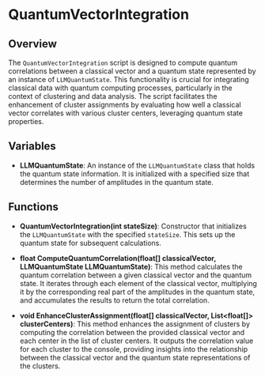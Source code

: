# QuantumVectorIntegration

## Overview
The `QuantumVectorIntegration` script is designed to compute quantum correlations between a classical vector and a quantum state represented by an instance of `LLMQuantumState`. This functionality is crucial for integrating classical data with quantum computing processes, particularly in the context of clustering and data analysis. The script facilitates the enhancement of cluster assignments by evaluating how well a classical vector correlates with various cluster centers, leveraging quantum state properties.

## Variables

- **LLMQuantumState**: An instance of the `LLMQuantumState` class that holds the quantum state information. It is initialized with a specified size that determines the number of amplitudes in the quantum state.

## Functions

- **QuantumVectorIntegration(int stateSize)**: Constructor that initializes the `LLMQuantumState` with the specified `stateSize`. This sets up the quantum state for subsequent calculations.

- **float ComputeQuantumCorrelation(float[] classicalVector, LLMQuantumState LLMQuantumState)**: This method calculates the quantum correlation between a given classical vector and the quantum state. It iterates through each element of the classical vector, multiplying it by the corresponding real part of the amplitudes in the quantum state, and accumulates the results to return the total correlation.

- **void EnhanceClusterAssignment(float[] classicalVector, List<float[]> clusterCenters)**: This method enhances the assignment of clusters by computing the correlation between the provided classical vector and each center in the list of cluster centers. It outputs the correlation value for each cluster to the console, providing insights into the relationship between the classical vector and the quantum state representations of the clusters.